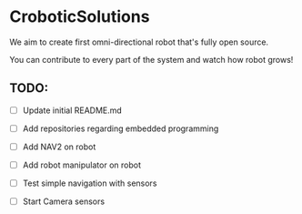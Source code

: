 # CroboticSolutions 

We aim to create first omni-directional robot that's fully open source. 

You can contribute to every part of the system and watch how robot grows! 

## TODO: 

- [ ] Update initial README.md
- [ ] Add repositories regarding embedded programming
- [ ] Add NAV2 on robot
- [ ] Add robot manipulator on robot
- [ ] Test simple navigation with sensors
- [ ] Start Camera sensors

